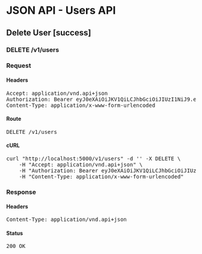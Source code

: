 # JSON API - Users API

## Delete User [success]

### DELETE /v1/users
### Request

#### Headers

<pre>Accept: application/vnd.api+json
Authorization: Bearer eyJ0eXAiOiJKV1QiLCJhbGciOiJIUzI1NiJ9.eyJleHAiOjE1NDI4MTc3MjUsInN1YiI6NDQ1fQ.r9SPsg7rWRgthUTXhmeJc8CiJ1myOokzBbltpjKEi6E
Content-Type: application/x-www-form-urlencoded</pre>

#### Route

<pre>DELETE /v1/users</pre>

#### cURL

<pre class="request">curl &quot;http://localhost:5000/v1/users&quot; -d &#39;&#39; -X DELETE \
	-H &quot;Accept: application/vnd.api+json&quot; \
	-H &quot;Authorization: Bearer eyJ0eXAiOiJKV1QiLCJhbGciOiJIUzI1NiJ9.eyJleHAiOjE1NDI4MTc3MjUsInN1YiI6NDQ1fQ.r9SPsg7rWRgthUTXhmeJc8CiJ1myOokzBbltpjKEi6E&quot; \
	-H &quot;Content-Type: application/x-www-form-urlencoded&quot;</pre>

### Response

#### Headers

<pre>Content-Type: application/vnd.api+json</pre>

#### Status

<pre>200 OK</pre>

